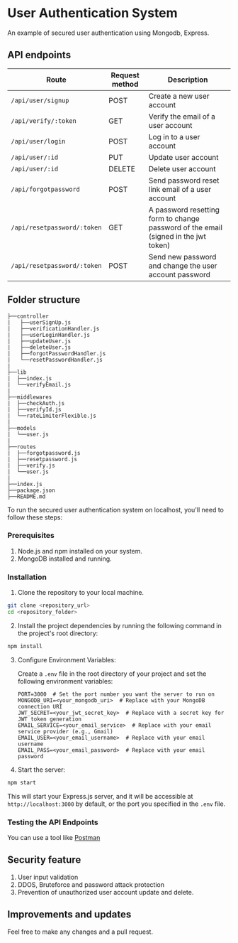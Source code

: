 # User Authentication System
An example of secured user authentication using Mongodb, Express.


## API endpoints

| Route | Request method | Description |
|---------|--------------|-------------|
| `/api/user/signup` | POST | Create a new user account |
| `/api/verify/:token` | GET | Verify the email of a user account |
| `/api/user/login` | POST | Log in to a user account |
| `/api/user/:id` | PUT | Update user account |
| `/api/user/:id` | DELETE | Delete user account |
| `/api/forgotpassword` | POST | Send password reset link email of a user account |
| `/api/resetpassword/:token` | GET | A password resetting form to change password of the email (signed in the jwt token) |
| `/api/resetpassword/:token` | POST | Send new password and change the user account password |


## Folder structure

```
├──controller
|   ├──userSignUp.js
|   ├──verificationHandler.js
|   ├──userLoginHandler.js
|   ├──updateUser.js
|   ├──deleteUser.js
|   ├──forgotPasswordHandler.js
|   └──resetPasswordHandler.js
|
├──lib
|  ├──index.js
|  └──verifyEmail.js
|
├──middlewares
|  ├──checkAuth.js
|  ├──verifyId.js
|  └──rateLimiterFlexible.js
|
├──models
|  └──user.js
|
├──routes
|  ├──forgotpassword.js
|  ├──resetpassword.js
|  ├──verify.js
|  └──user.js
|
├──index.js
├──package.json
├──README.md
```

To run the secured user authentication system on localhost, you'll need to follow these steps:

### Prerequisites
1. Node.js and npm installed on your system.
2. MongoDB installed and running.

### Installation

1. Clone the repository to your local machine.

```bash
git clone <repository_url>
cd <repository_folder>
```

2. Install the project dependencies by running the following command in the project's root directory:

```bash
npm install
```

3. Configure Environment Variables:

   Create a `.env` file in the root directory of your project and set the following environment variables:

   ```
   PORT=3000  # Set the port number you want the server to run on
   MONGODB_URI=<your_mongodb_uri>  # Replace with your MongoDB connection URI
   JWT_SECRET=<your_jwt_secret_key>  # Replace with a secret key for JWT token generation
   EMAIL_SERVICE=<your_email_service>  # Replace with your email service provider (e.g., Gmail)
   EMAIL_USER=<your_email_username>  # Replace with your email username
   EMAIL_PASS=<your_email_password>  # Replace with your email password
   ```

4. Start the server:

```bash
npm start
```

This will start your Express.js server, and it will be accessible at `http://localhost:3000` by default, or the port you specified in the `.env` file.

### Testing the API Endpoints

You can use a tool like [Postman](https://www.postman.com/)

## Security feature
1. User input validation
2. DDOS, Bruteforce and password attack protection
3. Prevention of unauthorized user account update and delete.

## Improvements and updates
Feel free to make any changes and a pull request.
